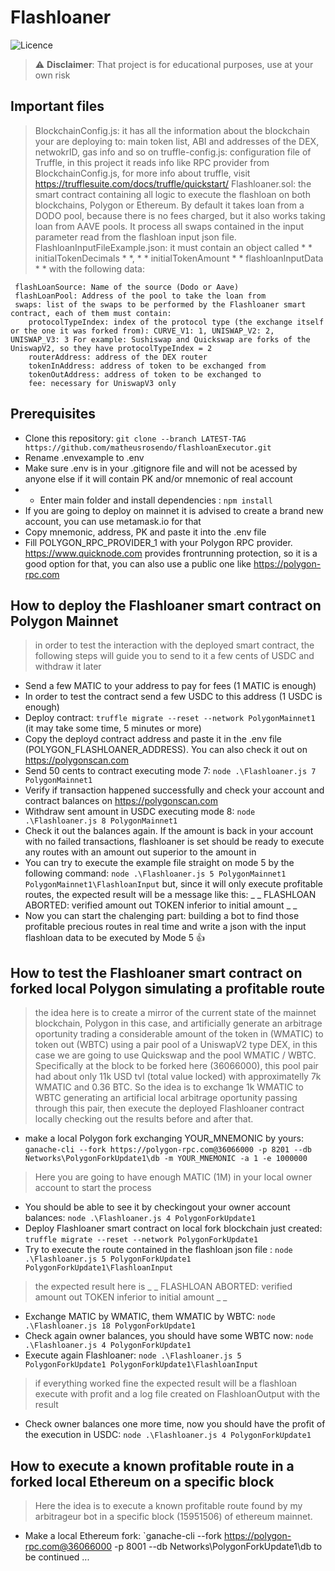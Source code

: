 # Flashloaner
![Licence](https://img.shields.io/github/license/matheusrosendo/TokenizationLabFixedSupply)
> :warning: **Disclaimer**: That project is for educational purposes, use at your own risk

## Important files
> BlockchainConfig.js: it has all the information about the blockchain your are deploying to: main token list, ABI and addresses of the DEX, netwokrID, gas info and so on
> truffle-config.js: configuration file of Truffle, in this project it reads info like RPC provider from BlockchainConfig.js, for more info about truffle, visit https://trufflesuite.com/docs/truffle/quickstart/ 
> Flashloaner.sol: the smart contract containing all logic to execute the flashloan on both blockchains, Polygon or Ethereum. By default it takes loan from a DODO pool, because there is no fees charged, but it also works taking loan from AAVE pools. It process all swaps contained in the input parameter read from the flashloan input json file.
> FlashloanInputFileExample.json: it must contain an object called * * initialTokenDecimals * *,  * * initialTokenAmount * * flashloanInputData * * with the following data:
```
 flashLoanSource: Name of the source (Dodo or Aave)
 flashLoanPool: Address of the pool to take the loan from
 swaps: list of the swaps to be performed by the Flashloaner smart contract, each of them must contain:
    protocolTypeIndex: index of the protocol type (the exchange itself or the one it was forked from): CURVE_V1: 1, UNISWAP_V2: 2, UNISWAP_V3: 3 For example: Sushiswap and Quickswap are forks of the UniswapV2, so they have protocolTypeIndex = 2
    routerAddress: address of the DEX router
    tokenInAddress: address of token to be exchanged from
    tokenOutAddress: address of token to be exchanged to
    fee: necessary for UniswapV3 only
```
 
## Prerequisites
* Clone this repository: `git clone --branch LATEST-TAG https://github.com/matheusrosendo/flashloanExecutor.git`
* Rename .envexample to .env
* Make sure .env is in your .gitignore file and will not be acessed by anyone else if it will contain PK and/or mnemonic of real account
* * Enter main folder and install dependencies : `npm install`
* If you are going to deploy on mainnet it is advised to create a brand new account, you can use metamask.io for that
* Copy mnemonic, address, PK and paste it into the .env file
* Fill POLYGON_RPC_PROVIDER_1 with your Polygon RPC provider. https://www.quicknode.com provides frontrunning protection, so it is a good option for that, you can also use a public one like https://polygon-rpc.com


## How to deploy the Flashloaner smart contract on Polygon Mainnet
> in order to test the interaction with the deployed smart contract, the following steps will guide you to send to it a few cents of USDC and withdraw it later
* Send a few MATIC to your address to pay for fees (1 MATIC is enough)
* In order to test the contract send a few USDC to this address (1 USDC is enough)
* Deploy contract: `truffle migrate --reset --network PolygonMainnet1` (it may take some time, 5 minutes or more)
* Copy the deployd contract address and paste it in the .env file (POLYGON_FLASHLOANER_ADDRESS). You can also check it out on https://polygonscan.com
* Send 50 cents to contract executing mode 7: `node .\Flashloaner.js 7 PolygonMainnet1` 
* Verify if transaction happened successfully and check your account and contract balances on https://polygonscan.com
* Withdraw sent amount in USDC executing mode 8: `node .\Flashloaner.js 8 PolygonMainnet1`
* Check it out the balances again. If the amount is back in your account with no failed transactions, flashloaner is set should be ready to execute any routes with an amount out superior to the amount in
* You can try to execute the example file straight on mode 5 by the following command: `node .\Flashloaner.js 5 PolygonMainnet1 PolygonMainnet1\FlashloanInput` but, since it will only execute profitable routes, the expected result will be a message like this: _ _ FLASHLOAN ABORTED: verified amount out TOKEN inferior to initial amount _ _
* Now you can start the chalenging part: building a bot to find those profitable precious routes in real time and write a json with the input flashloan data to be executed by Mode 5 :+1:


## How to test the Flashloaner smart contract on forked local Polygon simulating a profitable route
> the idea here is to create a mirror of the current state of the mainnet blockchain, Polygon in this case, and artificially generate an arbitrage oportunity trading a considerable amount of the token in (WMATIC) to token out (WBTC) using a pair pool of a UniswapV2 type DEX, in this case we are going to use Quickswap and the pool WMATIC / WBTC. Specifically at the block to be forked here (36066000), this pool pair had about only 11k USD tvl (total value locked) with approximatelly 7k WMATIC and 0.36 BTC. So the idea is to exchange 1k WMATIC to WBTC generating an artificial local arbitrage oportunity passing through this pair, then execute the deployed Flashloaner contract locally checking out the results before and after that.

* make a local Polygon fork exchanging YOUR_MNEMONIC by yours: `ganache-cli --fork https://polygon-rpc.com@36066000 -p 8201 --db Networks\PolygonForkUpdate1\db -m YOUR_MNEMONIC -a 1 -e 1000000`
> Here you are going to have enough MATIC (1M) in your local owner account to start the process 
* You should be able to see it by checkingout your owner account balances: `node .\Flashloaner.js 4 PolygonForkUpdate1`
* Deploy Flashloaner smart contract on local fork blockchain just created: `truffle migrate --reset --network PolygonForkUpdate1`
* Try to execute the route contained in the flashloan json file : `node .\Flashloaner.js 5 PolygonForkUpdate1 PolygonForkUpdate1\FlashloanInput`
> the expected result here is _ _ FLASHLOAN ABORTED: verified amount out TOKEN inferior to initial amount _ _ 
* Exchange MATIC by WMATIC, them WMATIC by WBTC: `node  .\Flashloaner.js 18 PolygonForkUpdate1`
* Check again owner balances, you should have some WBTC now: `node .\Flashloaner.js 4 PolygonForkUpdate1`
* Execute again Flashloaner: `node .\Flashloaner.js 5 PolygonForkUpdate1 PolygonForkUpdate1\FlashloanInput`
> if everything worked fine the expected result will be a flashloan execute with profit and a log file created on FlashloanOutput with the result
* Check owner balances one more time, now you should have the profit of the execution in USDC: `node .\Flashloaner.js 4 PolygonForkUpdate1`

## How to execute a known profitable route in a forked local Ethereum on a specific block
> Here the idea is to execute a known profitable route found by my arbitrageur bot in a specific block (15951506) of ethereum mainnet.
* Make a local Ethereum fork: `ganache-cli --fork https://polygon-rpc.com@36066000 -p 8001 --db Networks\PolygonForkUpdate1\db
to be continued ...
